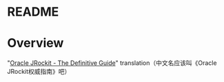 README
==================================================

# Overview

"[Oracle JRockit - The Definitive Guide][1]" translation（中文名应该叫《Oracle JRockit权威指南》吧）




[1]:    http://www.amazon.com/Oracle-JRockit-The-Definitive-Guide/dp/1847198066/ref=sr_1_1?ie=UTF8&qid=1373331499&sr=8-1&keywords=oracle+jrockit+the+definitive+guide
